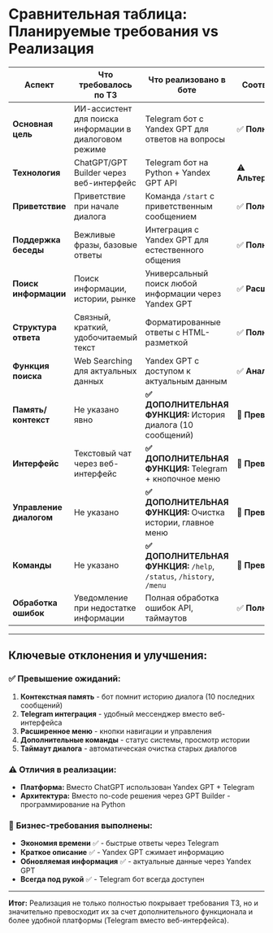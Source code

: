 # Сравнительная таблица: Планируемые требования vs Реализация

| Аспект | Что требовалось по ТЗ | Что реализовано в боте | Соответствие |
|--------|----------------------|----------------------|-------------|
| **Основная цель** | ИИ-ассистент для поиска информации в диалоговом режиме | Telegram бот с Yandex GPT для ответов на вопросы | ✅ **Полное** |
| **Технология** | ChatGPT/GPT Builder через веб-интерфейс | Telegram бот на Python + Yandex GPT API | ⚠️ **Альтернативная** |
| **Приветствие** | Приветствие при начале диалога | Команда `/start` с приветственным сообщением | ✅ **Полное** |
| **Поддержка беседы** | Вежливые фразы, базовые ответы | Интеграция с Yandex GPT для естественного общения | ✅ **Полное** |
| **Поиск информации** | Поиск информации, истории, рынке | Универсальный поиск любой информации через Yandex GPT | ✅ **Расширенное** |
| **Структура ответа** | Связный, краткий, удобочитаемый текст | Форматированные ответы с HTML-разметкой | ✅ **Полное** |
| **Функция поиска** | Web Searching для актуальных данных | Yandex GPT с доступом к актуальным данным | ✅ **Аналогичная** |
| **Память/контекст** | Не указано явно | **✅ ДОПОЛНИТЕЛЬНАЯ ФУНКЦИЯ:** История диалога (10 сообщений) | 🎯 **Превышено** |
| **Интерфейс** | Текстовый чат через веб-интерфейс | **✅ ДОПОЛНИТЕЛЬНАЯ ФУНКЦИЯ:** Telegram + кнопочное меню | 🎯 **Превышено** |
| **Управление диалогом** | Не указано | **✅ ДОПОЛНИТЕЛЬНАЯ ФУНКЦИЯ:** Очистка истории, главное меню | 🎯 **Превышено** |
| **Команды** | Не указано | **✅ ДОПОЛНИТЕЛЬНАЯ ФУНКЦИЯ:** `/help`, `/status`, `/history`, `/menu` | 🎯 **Превышено** |
| **Обработка ошибок** | Уведомление при недостатке информации | Полная обработка ошибок API, таймаутов | ✅ **Полное** |

---

## Ключевые отклонения и улучшения:

### ✅ **Превышение ожиданий:**
1. **Контекстная память** - бот помнит историю диалога (10 последних сообщений)
2. **Telegram интеграция** - удобный мессенджер вместо веб-интерфейса  
3. **Расширенное меню** - кнопки навигации и управления
4. **Дополнительные команды** - статус системы, просмотр истории
5. **Таймаут диалога** - автоматическая очистка старых диалогов

### ⚠️ **Отличия в реализации:**
- **Платформа:** Вместо ChatGPT использован Yandex GPT + Telegram
- **Архитектура:** Вместо no-code решения через GPT Builder - программирование на Python

### 🎯 **Бизнес-требования выполнены:**
- **Экономия времени** ✅ - быстрые ответы через Telegram
- **Краткое описание** ✅ - Yandex GPT сжимает информацию
- **Обновляемая информация** ✅ - актуальные данные через Yandex GPT
- **Всегда под рукой** ✅ - Telegram бот всегда доступен

---

**Итог:** Реализация не только полностью покрывает требования ТЗ, но и значительно превосходит их за счет дополнительного функционала и более удобной платформы (Telegram вместо веб-интерфейса).